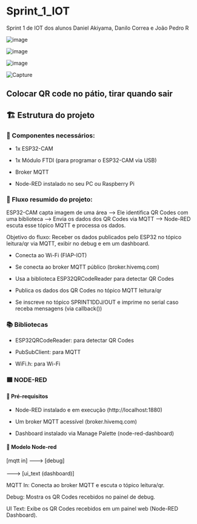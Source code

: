 # Sprint_1_IOT
Sprint 1 de IOT dos alunos Daniel Akiyama, Danilo Correa e João Pedro R

![image](https://github.com/user-attachments/assets/1dd89315-5209-4fdd-9029-db99136875fc)

![image](https://github.com/user-attachments/assets/be2e9ca4-231e-4c51-9833-122d941e87db)

![image](https://github.com/user-attachments/assets/eab7924d-49c6-4589-9236-2ca9680b602a)

![Capture](https://github.com/user-attachments/assets/a6810f0b-65e5-4ef5-8adc-980c0f274bcb)

Colocar QR code no pátio, tirar quando sair
---

## 🏗️ Estrutura do projeto
### 🧰 Componentes necessários:
- 1x ESP32-CAM

- 1x Módulo FTDI (para programar o ESP32-CAM via USB)

- Broker MQTT

- Node-RED instalado no seu PC ou Raspberry Pi

### 🔁 Fluxo resumido do projeto:
ESP32-CAM capta imagem de uma área -->
 Ele identifica QR Codes com uma biblioteca -->
  Envia os dados dos QR Codes via MQTT -->
   Node-RED escuta esse tópico MQTT e processa os dados.

Objetivo do fluxo:
Receber os dados publicados pelo ESP32 no tópico leitura/qr via MQTT, exibir no debug e em um dashboard.

- Conecta ao Wi-Fi (FIAP-IOT)

- Se conecta ao broker MQTT público (broker.hivemq.com)

- Usa a biblioteca ESP32QRCodeReader para detectar QR Codes

- Publica os dados dos QR Codes no tópico MQTT leitura/qr

- Se inscreve no tópico SPRINT1DDJ/OUT e imprime no serial caso receba mensagens (via callback())

### 📚 Bibliotecas
- ESP32QRCodeReader: para detectar QR Codes

- PubSubClient: para MQTT

- WiFi.h: para Wi-Fi

### 🟥 NODE-RED
#### 🧰 Pré-requisitos
- Node-RED instalado e em execução (http://localhost:1880)

- Um broker MQTT acessível (broker.hivemq.com)

- Dashboard instalado via Manage Palette (node-red-dashboard)

#### 🚧 Modelo Node-red
[mqtt in] ---> [debug]
           \
            \
             ---> [ui_text (dashboard)]

MQTT In: Conecta ao broker MQTT e escuta o tópico leitura/qr.

Debug: Mostra os QR Codes recebidos no painel de debug.

UI Text: Exibe os QR Codes recebidos em um painel web (Node-RED Dashboard).
